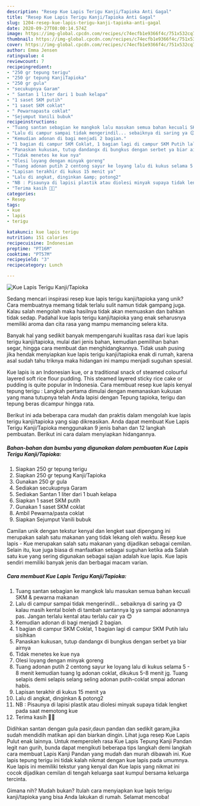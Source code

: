 ```yaml
---
description: "Resep Kue Lapis Terigu Kanji/Tapioka Anti Gagal"
title: "Resep Kue Lapis Terigu Kanji/Tapioka Anti Gagal"
slug: 1204-resep-kue-lapis-terigu-kanji-tapioka-anti-gagal
date: 2020-09-27T08:00:14.574Z
image: https://img-global.cpcdn.com/recipes/c74ecfb1e9366f4c/751x532cq70/kue-lapis-terigu-kanjitapioka-foto-resep-utama.jpg
thumbnail: https://img-global.cpcdn.com/recipes/c74ecfb1e9366f4c/751x532cq70/kue-lapis-terigu-kanjitapioka-foto-resep-utama.jpg
cover: https://img-global.cpcdn.com/recipes/c74ecfb1e9366f4c/751x532cq70/kue-lapis-terigu-kanjitapioka-foto-resep-utama.jpg
author: Emma Jensen
ratingvalue: 4
reviewcount: 7
recipeingredient:
- "250 gr tepung terigu"
- "250 gr tepung KanjiTapioka"
- "250 gr gula"
- "secukupnya Garam"
- " Santan 1 liter dari 1 buah kelapa"
- "1 saset SKM putih"
- "1 saset SKM coklat"
- " Pewarnapasta coklat"
- "Sejumput Vanili bubuk"
recipeinstructions:
- "Tuang santan sebagian ke mangkok lalu masukan semua bahan kecuali SKM &amp; pewarna makanan"
- "Lalu di campur sampai tidak mengerindil... sebaiknya di saring ya 😊 kalau masih kental boleh di tambah santannya lg ya sampai adonannya pas. Jangan terlalu kental atau terlalu cair ya 😊"
- "Kemudian adonan di bagi menjadi 2 bagian."
- "1 bagian di campur SKM Coklat, 1 bagian lagi di campur SKM Putih lalu sisihkan"
- "Panaskan kukusan, tutup dandangx di bungkus dengan serbet ya biar airnya"
- "Tidak menetes ke kue nya"
- "Olesi loyang dengan minyak goreng"
- "Tuang adonan putih 2 centong sayur ke loyang lalu di kukus selama 5 - 8 menit kemudian tuang lg adonan coklat, dikukus 5-8 menit jg. Tuang selapis demi selapis selang seling adonan putih-coklat smpai adonan habis."
- "Lapisan terakhir di kukus 15 menit ya"
- "Lalu di angkat, dinginkan &amp; potong2"
- "NB : Pisaunya di lapisi plastik atau diolesi minyak supaya tidak lengket pada saat memotong kue"
- "Terima kasih 🙏😇"
categories:
- Resep
tags:
- kue
- lapis
- terigu

katakunci: kue lapis terigu 
nutrition: 151 calories
recipecuisine: Indonesian
preptime: "PT16M"
cooktime: "PT57M"
recipeyield: "3"
recipecategory: Lunch

---
```



![Kue Lapis Terigu Kanji/Tapioka](https://img-global.cpcdn.com/recipes/c74ecfb1e9366f4c/751x532cq70/kue-lapis-terigu-kanjitapioka-foto-resep-utama.jpg)

Sedang mencari inspirasi resep kue lapis terigu kanji/tapioka yang unik? Cara membuatnya memang tidak terlalu sulit namun tidak gampang juga. Kalau salah mengolah maka hasilnya tidak akan memuaskan dan bahkan tidak sedap. Padahal kue lapis terigu kanji/tapioka yang enak seharusnya memiliki aroma dan cita rasa yang mampu memancing selera kita.

Banyak hal yang sedikit banyak mempengaruhi kualitas rasa dari kue lapis terigu kanji/tapioka, mulai dari jenis bahan, kemudian pemilihan bahan segar, hingga cara membuat dan menghidangkannya. Tidak usah pusing jika hendak menyiapkan kue lapis terigu kanji/tapioka enak di rumah, karena asal sudah tahu triknya maka hidangan ini mampu menjadi suguhan spesial.

Kue lapis is an Indonesian kue, or a traditional snack of steamed colourful layered soft rice flour pudding. This steamed layered sticky rice cake or pudding is quite popular in Indonesia. Cara membuat resep kue lapis kenyal tepung terigu : Langkah pertama dimulai dengan memanaskan kukusan yang mana tutupnya telah Anda lapisi dengan Tepung tapioka, terigu dan tepung beras dicampur hingga rata.


Berikut ini ada beberapa cara mudah dan praktis dalam mengolah kue lapis terigu kanji/tapioka yang siap dikreasikan. Anda dapat membuat Kue Lapis Terigu Kanji/Tapioka menggunakan 9 jenis bahan dan 12 langkah pembuatan. Berikut ini cara dalam menyiapkan hidangannya.

<!--inarticleads1-->

##### Bahan-bahan dan bumbu yang digunakan dalam pembuatan Kue Lapis Terigu Kanji/Tapioka:

1. Siapkan 250 gr tepung terigu
1. Siapkan 250 gr tepung Kanji/Tapioka
1. Gunakan 250 gr gula
1. Sediakan secukupnya Garam
1. Sediakan  Santan 1 liter dari 1 buah kelapa
1. Siapkan 1 saset SKM putih
1. Gunakan 1 saset SKM coklat
1. Ambil  Pewarna/pasta coklat
1. Siapkan Sejumput Vanili bubuk


Camilan unik dengan tekstur kenyal dan lengket saat dipengang ini merupakan salah satu makanan yang tidak lekang oleh waktu. Resep kue lapis - Kue merupakan salah satu makanan yang dijadikan sebagai cemilan. Selain itu, kue juga biasa di manfaatkan sebagai suguhan ketika ada Salah satu kue yang sering digunakan sebagai sajian adalah kue lapis. Kue lapis sendiri memiliki banyak jenis dan berbagai macam varian. 

<!--inarticleads2-->

##### Cara membuat Kue Lapis Terigu Kanji/Tapioka:

1. Tuang santan sebagian ke mangkok lalu masukan semua bahan kecuali SKM &amp; pewarna makanan
1. Lalu di campur sampai tidak mengerindil... sebaiknya di saring ya 😊 kalau masih kental boleh di tambah santannya lg ya sampai adonannya pas. Jangan terlalu kental atau terlalu cair ya 😊
1. Kemudian adonan di bagi menjadi 2 bagian.
1. 1 bagian di campur SKM Coklat, 1 bagian lagi di campur SKM Putih lalu sisihkan
1. Panaskan kukusan, tutup dandangx di bungkus dengan serbet ya biar airnya
1. Tidak menetes ke kue nya
1. Olesi loyang dengan minyak goreng
1. Tuang adonan putih 2 centong sayur ke loyang lalu di kukus selama 5 - 8 menit kemudian tuang lg adonan coklat, dikukus 5-8 menit jg. Tuang selapis demi selapis selang seling adonan putih-coklat smpai adonan habis.
1. Lapisan terakhir di kukus 15 menit ya
1. Lalu di angkat, dinginkan &amp; potong2
1. NB : Pisaunya di lapisi plastik atau diolesi minyak supaya tidak lengket pada saat memotong kue
1. Terima kasih 🙏😇


Didihkan santan dengan gula pasir,daun pandan dan sedikit garam,jika sudah mendidih matikan api dan biarkan dingin. Lihat juga resep Kue Lapis Pulut enak lainnya. Untuk memperoleh rasa Kue Lapis Tepung Kanji Pandan legit nan gurih, bunda dapat mengikuti beberapa tips langkah demi langkah cara membuat Lapis Kanji Pandan yang mudah dan murah dibawah ini. Kue lapis tepung terigu ini tidak kalah nikmat dengan kue lapis pada umumnya. Kue lapis ini memiliki tekstur yang kenyal dan Kue lapis yang nikmat ini cocok dijadikan cemilan di tengah keluarga saat kumpul bersama keluarga tercinta. 

Gimana nih? Mudah bukan? Itulah cara menyiapkan kue lapis terigu kanji/tapioka yang bisa Anda lakukan di rumah. Selamat mencoba!

